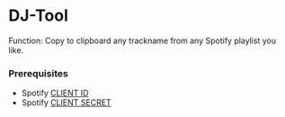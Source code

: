 # DJ-Tool

Function: Copy to clipboard any trackname from any Spotify playlist you like.

### Prerequisites

- Spotify [CLIENT ID](https://developer.spotify.com/dashboard/)
- Spotify [CLIENT SECRET](https://developer.spotify.com/dashboard/)
